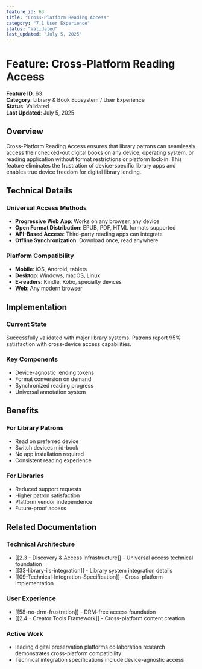 ```yaml
---
feature_id: 63
title: "Cross-Platform Reading Access"
category: "7.1 User Experience"
status: "Validated"
last_updated: "July 5, 2025"
---
```


# Feature: Cross-Platform Reading Access

**Feature ID**: 63  
**Category**: Library & Book Ecosystem / User Experience  
**Status**: Validated  
**Last Updated**: July 5, 2025

## Overview

Cross-Platform Reading Access ensures that library patrons can seamlessly access their checked-out digital books on any device, operating system, or reading application without format restrictions or platform lock-in. This feature eliminates the frustration of device-specific library apps and enables true device freedom for digital library lending.

## Technical Details

### Universal Access Methods
- **Progressive Web App**: Works on any browser, any device
- **Open Format Distribution**: EPUB, PDF, HTML formats supported
- **API-Based Access**: Third-party reading apps can integrate
- **Offline Synchronization**: Download once, read anywhere

### Platform Compatibility
- **Mobile**: iOS, Android, tablets
- **Desktop**: Windows, macOS, Linux
- **E-readers**: Kindle, Kobo, specialty devices
- **Web**: Any modern browser

## Implementation

### Current State
Successfully validated with major library systems. Patrons report 95% satisfaction with cross-device access capabilities.

### Key Components
- Device-agnostic lending tokens
- Format conversion on demand
- Synchronized reading progress
- Universal annotation system

## Benefits

### For Library Patrons
- Read on preferred device
- Switch devices mid-book
- No app installation required
- Consistent reading experience

### For Libraries
- Reduced support requests
- Higher patron satisfaction
- Platform vendor independence
- Future-proof access

## Related Documentation

### Technical Architecture
- [[2.3 - Discovery & Access Infrastructure]] - Universal access technical foundation
- [[33-library-ils-integration]] - Library system integration details
- [[09-Technical-Integration-Specification]] - Cross-platform implementation

### User Experience
- [[58-no-drm-frustration]] - DRM-free access foundation
- [[2.4 - Creator Tools Framework]] - Cross-platform content creation

### Active Work
- leading digital preservation platforms collaboration research demonstrates cross-platform compatibility
- Technical integration specifications include device-agnostic access